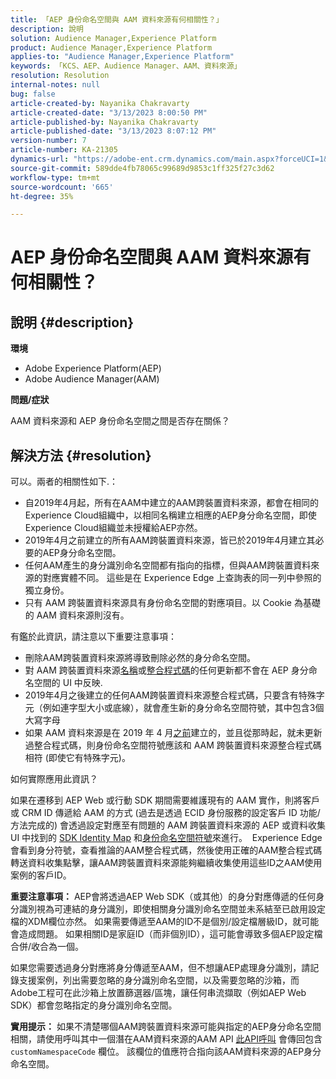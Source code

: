 ```yaml
---
title: 「AEP 身份命名空間與 AAM 資料來源有何相關性？」
description: 說明
solution: Audience Manager,Experience Platform
product: Audience Manager,Experience Platform
applies-to: "Audience Manager,Experience Platform"
keywords: 「KCS、AEP、Audience Manager、AAM、資料來源」
resolution: Resolution
internal-notes: null
bug: false
article-created-by: Nayanika Chakravarty
article-created-date: "3/13/2023 8:00:50 PM"
article-published-by: Nayanika Chakravarty
article-published-date: "3/13/2023 8:07:12 PM"
version-number: 7
article-number: KA-21305
dynamics-url: "https://adobe-ent.crm.dynamics.com/main.aspx?forceUCI=1&pagetype=entityrecord&etn=knowledgearticle&id=b4adbbbc-d9c1-ed11-83ff-6045bd0065b6"
source-git-commit: 589dde4fb78065c99689d9853c1ff325f27c3d62
workflow-type: tm+mt
source-wordcount: '665'
ht-degree: 35%

---
```


# AEP 身份命名空間與 AAM 資料來源有何相關性？

## 說明 {#description}


<b>環境</b>

- Adobe Experience Platform(AEP)
- Adobe Audience Manager(AAM)


<b>問題/症狀</b>

AAM 資料來源和 AEP 身份命名空間之間是否存在關係？


## 解決方法 {#resolution}


可以。兩者的相關性如下.：

- 自2019年4月起，所有在AAM中建立的AAM跨裝置資料來源，都會在相同的Experience Cloud組織中，以相同名稱建立相應的AEP身分命名空間，即使Experience Cloud組織並未授權給AEP亦然。
- 2019年4月之前建立的所有AAM跨裝置資料來源，皆已於2019年4月建立其必要的AEP身分命名空間。
- 任何AAM產生的身分識別命名空間都有指向的指標，但與AAM跨裝置資料來源的對應實體不同。 這些是在 Experience Edge 上查詢表的同一列中參照的獨立身份。
- 只有 AAM 跨裝置資料來源具有身份命名空間的對應項目。以 Cookie 為基礎的 AAM 資料來源則沒有。


有鑑於此資訊，請注意以下重要注意事項：

- 刪除AAM跨裝置資料來源將導致刪除必然的身分命名空間。
- 對 AAM 跨裝置資料來源<u>名稱</u>或<u>整合程式碼</u>的任何更新都不會在 AEP 身分命名空間的 UI 中反映.
- 2019年4月之後建立的任何AAM跨裝置資料來源整合程式碼，只要含有特殊字元（例如連字型大小或底線），就會產生新的身分命名空間符號，其中包含3個大寫字母
- 如果 AAM 資料來源是在 2019 年 4 月<u>之前</u>建立的，並且從那時起，就未更新過整合程式碼，則身份命名空間符號應該和 AAM 跨裝置資料來源整合程式碼相符 (即使它有特殊字元)。


如何實際應用此資訊？

如果在遷移到 AEP Web 或行動 SDK 期間需要維護現有的 AAM 實作，則將客戶或 CRM ID 傳遞給 AAM 的方式 (過去是透過 ECID 身份服務的設定客戶 ID 功能/方法完成的) 會透過設定對應至有問題的 AAM 跨裝置資料來源的 AEP 或資料收集 UI 中找到的 [SDK Identity Map](https://experienceleague.adobe.com/docs/experience-platform/edge/identity/overview.html?lang=en) 和<u>身份命名空間符號</u>來進行。  Experience Edge會看到身分符號，查看推論的AAM整合程式碼，然後使用正確的AAM整合程式碼轉送資料收集點擊，讓AAM跨裝置資料來源能夠繼續收集使用這些ID之AAM使用案例的客戶ID。

<b>重要注意事項：</b> AEP會將透過AEP Web SDK（或其他）的身分對應傳遞的任何身分識別視為可連結的身分識別，即使相關身分識別命名空間並未系結至已啟用設定檔的XDM欄位亦然。 如果需要傳遞至AAM的ID不是個別/設定檔層級ID，就可能會造成問題。 如果相關ID是家庭ID（而非個別ID），這可能會導致多個AEP設定檔合併/收合為一個。



如果您需要透過身分對應將身分傳遞至AAM，但不想讓AEP處理身分識別，請記錄支援案例，列出需要忽略的身分識別命名空間，以及需要忽略的沙箱，而Adobe工程可在此沙箱上放置篩選器/區塊，讓任何串流擷取（例如AEP Web SDK）都會忽略指定的身分識別命名空間。



<b>實用提示：</b> 如果不清楚哪個AAM跨裝置資料來源可能與指定的AEP身分命名空間相關，請使用呼叫其中一個潛在AAM資料來源的AAM API [此API呼叫](https://vhttps://bank.demdex.com/portal/swagger/index.html#/Data%20Source%20API/get_datasources__dataSourceId_) 會傳回包含 `customNamespaceCode` 欄位。 該欄位的值應符合指向該AAM資料來源的AEP身分命名空間。


